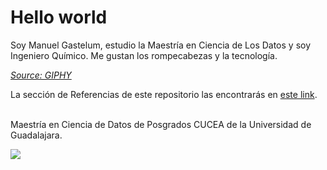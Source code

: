 # Hello world

Soy Manuel Gastelum, estudio la Maestría en Ciencia de Los Datos y soy Ingeniero Químico. Me gustan los rompecabezas y la tecnología. 

*[Source: GIPHY](https://media.giphy.com/media/888R35MJTmDxQfRzfS/giphy.gif)*

La sección de Referencias de este repositorio las encontrarás en [este link](docs/Referencias.md).

<br>
Maestría en Ciencia de Datos de Posgrados CUCEA de la Universidad de Guadalajara.  

![](https://raw.githubusercontent.com/vcuspinera/UDG_MCD_Project_Dev_II/main/actividades/img/MCD_logo.png)
